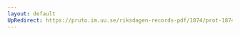 ```yaml
---
layout: default
UpRedirect: https://pruto.im.uu.se/riksdagen-records-pdf/1874/prot-1874--ak--515/prot-1874--ak--515_032.pdf
---
```

